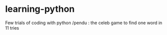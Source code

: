 # learning-python
Few trials of coding with python
/pendu : the celeb game to find one word in 11 tries
